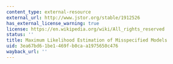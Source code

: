 ```yaml
---
content_type: external-resource
external_url: http://www.jstor.org/stable/1912526
has_external_license_warning: true
license: https://en.wikipedia.org/wiki/All_rights_reserved
status: ''
title: Maximum Likelihood Estimation of Misspecified Models
uid: 3ea67bd6-1be1-469f-b0ca-a1975650c476
wayback_url: ''
---
```

